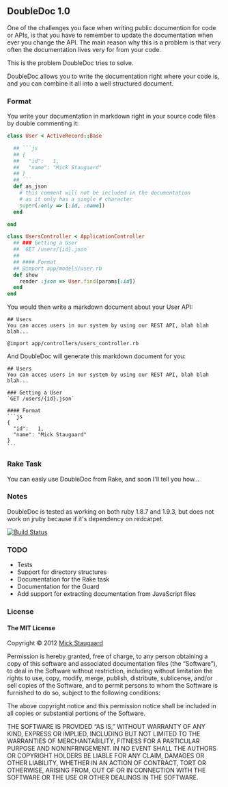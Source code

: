 ## DoubleDoc 1.0

One of the challenges you face when writing public documention for code or APIs, is that you have to remember to update the documentation
when ever you change the API. The main reason why this is a problem is that very often the documentation lives very for from your code.

This is the problem DoubleDoc tries to solve.

DoubleDoc allows you to write the documentation right where your code is, and you can combine it all into a well structured document.

### Format
You write your documentation in markdown right in your source code files by double commenting it:

```ruby
class User < ActiveRecord::Base

  ## ```js
  ## {
  ##   "id":   1,
  ##   "name": "Mick Staugaard"
  ## }
  ## ```
  def as_json
    # this comment will not be included in the documentation
    # as it only has a single # character
    super(:only => [:id, :name])
  end

end

class UsersController < ApplicationController
  ## ### Getting a User
  ## `GET /users/{id}.json`
  ##
  ## #### Format
  ## @import app/models/user.rb
  def show
    render :json => User.find(params[:id])
  end
end
```

You would then write a markdown document about your User API:

    ## Users
    You can acces users in our system by using our REST API, blah blah blah...

    @import app/controllers/users_controller.rb

And DoubleDoc will generate this markdown document for you:

    ## Users
    You can acces users in our system by using our REST API, blah blah blah...

    ### Getting a User
    `GET /users/{id}.json`

    #### Format
    ```js
    {
      "id":   1,
      "name": "Mick Staugaard"
    }
    ```

### Rake Task
You can easly use DoubleDoc from Rake, and soon I'll tell you how...

### Notes
DoubleDoc is tested as working on both ruby 1.8.7 and 1.9.3, but does not work on jruby because if it's dependency on redcarpet.

[![Build Status](https://secure.travis-ci.org/staugaard/double_doc.png?branch=master)](http://travis-ci.org/staugaard/double_doc)

### TODO
* Tests
* Support for directory structures
* Documentation for the Rake task
* Documentation for the Guard
* Add support for extracting documentation from JavaScript files

### License
#### The MIT License

Copyright © 2012 [Mick Staugaard](mailto:mick@staugaard.com)

Permission is hereby granted, free of charge, to any person obtaining a copy of this software and associated documentation files (the “Software”), to deal in the Software without restriction, including without limitation the rights to use, copy, modify, merge, publish, distribute, sublicense, and/or sell copies of the Software, and to permit persons to whom the Software is furnished to do so, subject to the following conditions:

The above copyright notice and this permission notice shall be included in all copies or substantial portions of the Software.

THE SOFTWARE IS PROVIDED “AS IS,” WITHOUT WARRANTY OF ANY KIND, EXPRESS OR IMPLIED, INCLUDING BUT NOT LIMITED TO THE WARRANTIES OF MERCHANTABILITY, FITNESS FOR A PARTICULAR PURPOSE AND NONINFRINGEMENT. IN NO EVENT SHALL THE AUTHORS OR COPYRIGHT HOLDERS BE LIABLE FOR ANY CLAIM, DAMAGES OR OTHER LIABILITY, WHETHER IN AN ACTION OF CONTRACT, TORT OR OTHERWISE, ARISING FROM, OUT OF OR IN CONNECTION WITH THE SOFTWARE OR THE USE OR OTHER DEALINGS IN THE SOFTWARE.